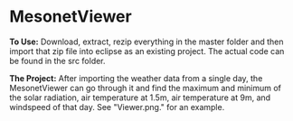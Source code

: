# MesonetViewer
<b>To Use:</b> Download, extract, rezip everything in the master folder and then import that zip file into eclipse as an existing project. The actual code can be found in the src folder.

<b>The Project:</b> After importing the weather data from a single day, the MesonetViewer can go through it and find the maximum and minimum of the solar radiation, air temperature at 1.5m, air temperature at 9m, and windspeed of that day. See "Viewer.png." for an example.
